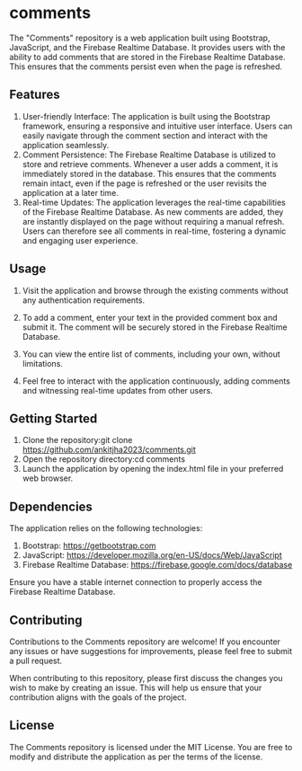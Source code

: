 # comments
The "Comments" repository is a web application built using Bootstrap, JavaScript, and the Firebase Realtime Database. It provides users with the ability to add comments that are stored in the Firebase Realtime Database. This ensures that the comments persist even when the page is refreshed.

## Features
1. User-friendly Interface: The application is built using the Bootstrap framework, ensuring a responsive and intuitive user interface. Users can easily navigate through the comment section and interact with the application seamlessly.
2. Comment Persistence: The Firebase Realtime Database is utilized to store and retrieve comments. Whenever a user adds a comment, it is immediately stored in the database. This ensures that the comments remain intact, even if the page is refreshed or the user revisits the application at a later time.
3. Real-time Updates: The application leverages the real-time capabilities of the Firebase Realtime Database. As new comments are added, they are instantly displayed on the page without requiring a manual refresh. Users can therefore see all comments in real-time, fostering a dynamic and engaging user experience.
 
 
## Usage
1. Visit the application and browse through the existing comments without any authentication requirements.

2. To add a comment, enter your text in the provided comment box and submit it. The comment will be securely stored in the Firebase Realtime Database.

3. You can view the entire list of comments, including your own, without limitations.

4. Feel free to interact with the application continuously, adding comments and witnessing real-time updates from other users. 

## Getting Started
1. Clone the repository:git clone https://github.com/ankitjha2023/comments.git
2. Open the repository directory:cd comments
3. Launch the application by opening the index.html file in your preferred web browser.

## Dependencies
The application relies on the following technologies:

1. Bootstrap: https://getbootstrap.com
2. JavaScript: https://developer.mozilla.org/en-US/docs/Web/JavaScript
3. Firebase Realtime Database: https://firebase.google.com/docs/database

Ensure you have a stable internet connection to properly access the Firebase Realtime Database.
## Contributing

Contributions to the Comments repository are welcome! If you encounter any issues or have suggestions for improvements, please feel free to submit a pull request.

When contributing to this repository, please first discuss the changes you wish to make by creating an issue. This will help us ensure that your contribution aligns with the goals of the project.

## License
The Comments repository is licensed under the MIT License. You are free to modify and distribute the application as per the terms of the license.

